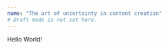 ```yaml
---
name: "The art of uncertainty in content creation"
# Draft mode is not set here.
---
```

Hello World!
